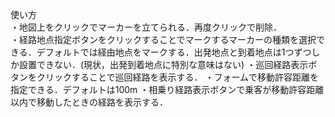 使い方  
・地図上をクリックでマーカーを立てられる．再度クリックで削除．  
・経路地点指定ボタンをクリックすることでマークするマーカーの種類を選択できる．デフォルトでは経由地点をマークする．出発地点と到着地点は1つずつしか設置できない．(現状，出発到着地点に特別な意味はない)
・巡回経路表示ボタンをクリックすることで巡回経路を表示する．
・フォームで移動許容距離を指定できる．デフォルトは100m
・相乗り経路表示ボタンで乗客が移動許容距離以内で移動したときの経路を表示する．
